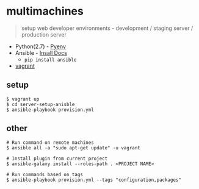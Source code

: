 # multimachines
> setup web developer environments - development / staging server / production server

- Python(2.7) - [Pyenv](https://github.com/yyuu/pyenv)
- Ansible - [Insall Docs](http://docs.ansible.com/ansible/intro_installation.html)
  - ```pip install ansible```
- [vagrant](https://www.vagrantup.com/)

## setup
```
$ vagrant up
$ cd server-setup-anisble
$ ansible-playbook provision.yml
```

## other
```
# Run command on remote machines
$ ansible all -a "sudo apt-get update" -u vagrant

# Install plugin from current project
$ ansible-galaxy install --roles-path . <PROJECT NAME>

# Run commands based on tags
$ ansible-playbook provision.yml --tags "configuration,packages"
```
